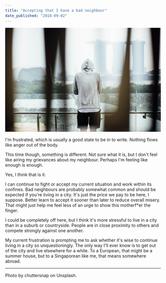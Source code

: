 ```yaml
---
title: "Accepting that I have a bad neighbour"
date_published: "2018-09-02"
---
```


![frustrated nick ang blog](images/chuttersnap-135797-unsplash.jpg)

I'm frustrated, which is usually a good state to be in to write. Nothing flows like anger out of the body.

This time though, something is different. Not sure what it is, but I don't feel like airing my grievances about my neighbour. Perhaps I'm feeling like enough is enough.

Yes, I think that is it.

I can continue to fight or accept my current situation and work within its confines. Bad neighbours are probably somewhat common and should be expected if you're living in a city. It's just the price we pay to be here, I suppose. Better learn to accept it sooner than later to reduce overall misery. That might just help me feel less of an urge to show this motherf\*er the finger.

I could be completely off here, but I think it's more stressful to live in a city than in a suburb or countryside. People are in close proximity to others and compete strongly against one another.

My current frustration is prompting me to ask whether it's wise to continue living in a city so unquestioningly. The only way I'll ever know is to get out of the city and live elsewhere for a while. To a European, that might be a summer house, but to a Singaporean like me, that means somewhere abroad.

* * *

Photo by chuttersnap on Unsplash.
